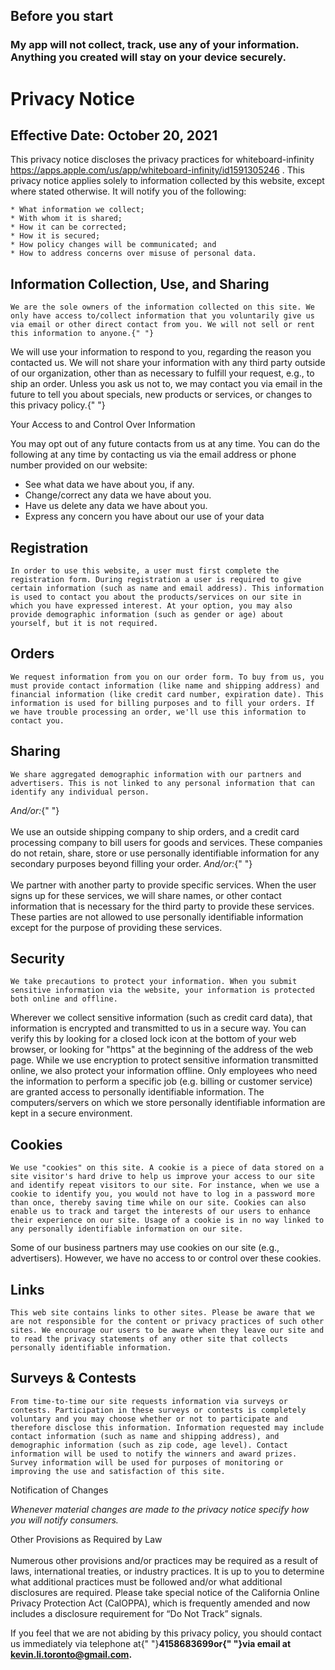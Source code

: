 ## Before you start

### My app will not collect, track, use any of your information. Anything you created will stay on your device securely.


# Privacy Notice

                    
## Effective Date: October 20, 2021

This privacy notice discloses the privacy practices for whiteboard-infinity https://apps.apple.com/us/app/whiteboard-infinity/id1591305246 . This privacy notice applies solely to information collected by this website, except where stated otherwise. It will notify you of the following:

    * What information we collect;
    * With whom it is shared;
    * How it can be corrected;
    * How it is secured;
    * How policy changes will be communicated; and
    * How to address concerns over misuse of personal data.


## Information Collection, Use, and Sharing

    We are the sole owners of the information collected on this site. We only have access to/collect information that you voluntarily give us via email or other direct contact from you. We will not sell or rent this information to anyone.{" "}
We will use your information to respond to you, regarding the reason you contacted us. We will not share your information with any third party outside of our organization, other than as necessary to fulfill your request, e.g., to ship an order.
Unless you ask us not to, we may contact you via email in the future to tell you about specials, new products or services, or changes to this privacy policy.{" "}

Your Access to and Control Over Information

You may opt out of any future contacts from us at any time. You can do the following at any time by contacting us via the email address or phone number provided on our website:

* See what data we have about you, if any.
* Change/correct any data we have about you.
* Have us delete any data we have about you.
* Express any concern you have about our use of your data



## Registration

    In order to use this website, a user must first complete the registration form. During registration a user is required to give certain information (such as name and email address). This information is used to contact you about the products/services on our site in which you have expressed interest. At your option, you may also provide demographic information (such as gender or age) about yourself, but it is not required.

## Orders

    We request information from you on our order form. To buy from us, you must provide contact information (like name and shipping address) and financial information (like credit card number, expiration date). This information is used for billing purposes and to fill your orders. If we have trouble processing an order, we'll use this information to contact you.

## Sharing

    We share aggregated demographic information with our partners and advertisers. This is not linked to any personal information that can identify any individual person.
<i>And/or:</i>{" "}<br /> <br /> We use an outside shipping company to ship orders, and a credit card processing company to bill users for goods and services. These companies do not retain, share, store or use personally identifiable information for any secondary purposes beyond filling your order.
<i>And/or:</i>{" "}<br /> <br /> We partner with another party to provide specific services. When the user signs up for these services, we will share names, or other contact information that is necessary for the third party to provide these services. These parties are not allowed to use personally identifiable information except for the purpose of providing these services.

## Security

    We take precautions to protect your information. When you submit sensitive information via the website, your information is protected both online and offline.
Wherever we collect sensitive information (such as credit card data), that information is encrypted and transmitted to us in a secure way. You can verify this by looking for a closed lock icon at the bottom of your web browser, or looking for "https" at the beginning of the address of the web page.
While we use encryption to protect sensitive information transmitted online, we also protect your information offline. Only employees who need the information to perform a specific job (e.g. billing or customer service) are granted access to personally identifiable information. The computers/servers on which we store personally identifiable information are kept in a secure environment.

## Cookies

    We use "cookies" on this site. A cookie is a piece of data stored on a site visitor's hard drive to help us improve your access to our site and identify repeat visitors to our site. For instance, when we use a cookie to identify you, you would not have to log in a password more than once, thereby saving time while on our site. Cookies can also enable us to track and target the interests of our users to enhance their experience on our site. Usage of a cookie is in no way linked to any personally identifiable information on our site.
Some of our business partners may use cookies on our site (e.g., advertisers). However, we have no access to or control over these cookies.

## Links

    This web site contains links to other sites. Please be aware that we are not responsible for the content or privacy practices of such other sites. We encourage our users to be aware when they leave our site and to read the privacy statements of any other site that collects personally identifiable information.

## Surveys &amp; Contests

    From time-to-time our site requests information via surveys or contests. Participation in these surveys or contests is completely voluntary and you may choose whether or not to participate and therefore disclose this information. Information requested may include contact information (such as name and shipping address), and demographic information (such as zip code, age level). Contact information will be used to notify the winners and award prizes. Survey information will be used for purposes of monitoring or improving the use and satisfaction of this site.

Notification of Changes

<i>Whenever material changes are made to the privacy notice specify how you will notify consumers.</i>

Other Provisions as Required by Law<br /> <br /> </b>Numerous other provisions and/or practices may be required as a result of laws, international treaties, or industry practices. It is up to you to determine what additional practices must be followed and/or what additional disclosures are required. Please take special notice of the California Online Privacy Protection Act (CalOPPA), which is frequently amended and now includes a disclosure requirement for “Do Not Track” signals.

If you feel that we are not abiding by this privacy policy, you should contact us immediately via telephone at{" "}</b><b>4158683699</b><b>or{" "}via email at kevin.li.toronto@gmail.com</b><b>.
                    